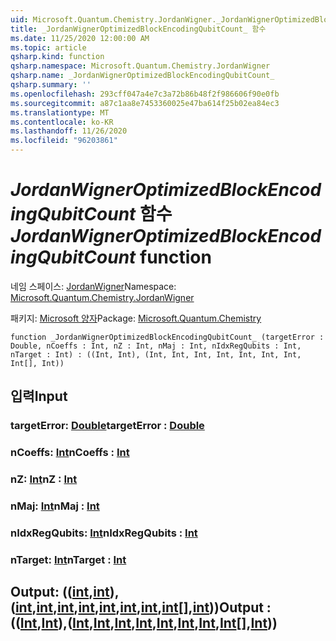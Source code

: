 ```yaml
---
uid: Microsoft.Quantum.Chemistry.JordanWigner._JordanWignerOptimizedBlockEncodingQubitCount_
title: _JordanWignerOptimizedBlockEncodingQubitCount_ 함수
ms.date: 11/25/2020 12:00:00 AM
ms.topic: article
qsharp.kind: function
qsharp.namespace: Microsoft.Quantum.Chemistry.JordanWigner
qsharp.name: _JordanWignerOptimizedBlockEncodingQubitCount_
qsharp.summary: ''
ms.openlocfilehash: 293cff047a4e7c3a72b86b48f2f986606f90e0fb
ms.sourcegitcommit: a87c1aa8e7453360025e47ba614f25b02ea84ec3
ms.translationtype: MT
ms.contentlocale: ko-KR
ms.lasthandoff: 11/26/2020
ms.locfileid: "96203861"
---
```

# <a name="_jordanwigneroptimizedblockencodingqubitcount_-function"></a><span data-ttu-id="a3b84-102">_JordanWignerOptimizedBlockEncodingQubitCount_ 함수</span><span class="sxs-lookup"><span data-stu-id="a3b84-102">_JordanWignerOptimizedBlockEncodingQubitCount_ function</span></span>

<span data-ttu-id="a3b84-103">네임 스페이스: [JordanWigner](xref:Microsoft.Quantum.Chemistry.JordanWigner)</span><span class="sxs-lookup"><span data-stu-id="a3b84-103">Namespace: [Microsoft.Quantum.Chemistry.JordanWigner](xref:Microsoft.Quantum.Chemistry.JordanWigner)</span></span>

<span data-ttu-id="a3b84-104">패키지: [Microsoft 양자](https://nuget.org/packages/Microsoft.Quantum.Chemistry)</span><span class="sxs-lookup"><span data-stu-id="a3b84-104">Package: [Microsoft.Quantum.Chemistry](https://nuget.org/packages/Microsoft.Quantum.Chemistry)</span></span>




```qsharp
function _JordanWignerOptimizedBlockEncodingQubitCount_ (targetError : Double, nCoeffs : Int, nZ : Int, nMaj : Int, nIdxRegQubits : Int, nTarget : Int) : ((Int, Int), (Int, Int, Int, Int, Int, Int, Int, Int[], Int))
```


## <a name="input"></a><span data-ttu-id="a3b84-105">입력</span><span class="sxs-lookup"><span data-stu-id="a3b84-105">Input</span></span>

### <a name="targeterror--double"></a><span data-ttu-id="a3b84-106">targetError: [Double](xref:microsoft.quantum.lang-ref.double)</span><span class="sxs-lookup"><span data-stu-id="a3b84-106">targetError : [Double](xref:microsoft.quantum.lang-ref.double)</span></span>




### <a name="ncoeffs--int"></a><span data-ttu-id="a3b84-107">nCoeffs: [Int](xref:microsoft.quantum.lang-ref.int)</span><span class="sxs-lookup"><span data-stu-id="a3b84-107">nCoeffs : [Int](xref:microsoft.quantum.lang-ref.int)</span></span>




### <a name="nz--int"></a><span data-ttu-id="a3b84-108">nZ: [Int](xref:microsoft.quantum.lang-ref.int)</span><span class="sxs-lookup"><span data-stu-id="a3b84-108">nZ : [Int](xref:microsoft.quantum.lang-ref.int)</span></span>




### <a name="nmaj--int"></a><span data-ttu-id="a3b84-109">nMaj: [Int](xref:microsoft.quantum.lang-ref.int)</span><span class="sxs-lookup"><span data-stu-id="a3b84-109">nMaj : [Int](xref:microsoft.quantum.lang-ref.int)</span></span>




### <a name="nidxregqubits--int"></a><span data-ttu-id="a3b84-110">nIdxRegQubits: [Int](xref:microsoft.quantum.lang-ref.int)</span><span class="sxs-lookup"><span data-stu-id="a3b84-110">nIdxRegQubits : [Int](xref:microsoft.quantum.lang-ref.int)</span></span>




### <a name="ntarget--int"></a><span data-ttu-id="a3b84-111">nTarget: [Int](xref:microsoft.quantum.lang-ref.int)</span><span class="sxs-lookup"><span data-stu-id="a3b84-111">nTarget : [Int](xref:microsoft.quantum.lang-ref.int)</span></span>





## <a name="output--intintintintintintintintintintint"></a><span data-ttu-id="a3b84-112">Output: (([int](xref:microsoft.quantum.lang-ref.int),[int](xref:microsoft.quantum.lang-ref.int)), ([int](xref:microsoft.quantum.lang-ref.int),[int](xref:microsoft.quantum.lang-ref.int),[int](xref:microsoft.quantum.lang-ref.int),[int](xref:microsoft.quantum.lang-ref.int),[int](xref:microsoft.quantum.lang-ref.int),[int](xref:microsoft.quantum.lang-ref.int),[int](xref:microsoft.quantum.lang-ref.int),[int](xref:microsoft.quantum.lang-ref.int)[],[int](xref:microsoft.quantum.lang-ref.int)))</span><span class="sxs-lookup"><span data-stu-id="a3b84-112">Output : (([Int](xref:microsoft.quantum.lang-ref.int),[Int](xref:microsoft.quantum.lang-ref.int)),([Int](xref:microsoft.quantum.lang-ref.int),[Int](xref:microsoft.quantum.lang-ref.int),[Int](xref:microsoft.quantum.lang-ref.int),[Int](xref:microsoft.quantum.lang-ref.int),[Int](xref:microsoft.quantum.lang-ref.int),[Int](xref:microsoft.quantum.lang-ref.int),[Int](xref:microsoft.quantum.lang-ref.int),[Int](xref:microsoft.quantum.lang-ref.int)[],[Int](xref:microsoft.quantum.lang-ref.int)))</span></span>

